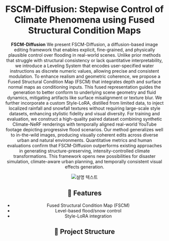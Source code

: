 <div align="center" style="max-width: 800px; margin: auto;">
<h1 align="center">FSCM-Diffusion: Stepwise Control of Climate Phenomena using Fused Structural Condition Maps</h1>


**FSCM-Diffusion** We present FSCM-Diffusion, a diffusion-based image editing framework that enables explicit, fine-grained, and physically plausible control over flooding in real-world scenes. Unlike prior methods that struggle with structural consistency or lack quantitative interpretability, we introduce a Leveling System that encodes user-specified water instructions as discrete numeric values, allowing precise and consistent modulation. To enhance realism and geometric coherence, we propose a Fused Structural Condition Map (FSCM) that integrates depth and surface normal maps as conditioning inputs. This fused representation guides the generation to better conform to underlying scene geometry and fluid dynamics, mitigating artifacts like surface misalignment or texture blur. We further incorporate a custom Style-LoRA, distilled from limited data, to inject localized rainfall and snowfall textures without requiring large-scale style datasets, enhancing stylistic fidelity and visual diversity. For training and evaluation, we construct a high-quality paired dataset combining synthetic Climate-NeRF renderings with temporally aligned real-world YouTube footage depicting progressive flood scenarios. Our method generalizes well to in-the-wild images, producing visually coherent edits across diverse urban and natural environments. Quantitative metrics and human evaluations confirm that FSCM-Diffusion outperforms existing approaches in generating structure-preserving, intensity-controlled climate transformations. This framework opens new possibilities for disaster simulation, climate-aware urban planning, and temporally consistent visual effects generation.


![설명 텍스트](assets/Figure1.png)

## 🌟 Features
- Fused Structural Condition Map (FSCM)
- Level-based flood/snow control
- Style-LoRA integration

## 📁 Project Structure
</div>
